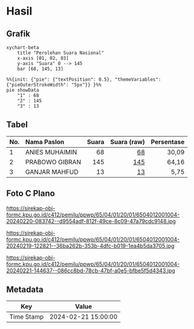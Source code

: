 # Hasil

## Grafik

```mermaid
xychart-beta
    title "Perolehan Suara Nasional"
    x-axis [01, 02, 03]
    y-axis "Suara" 0 --> 145
    bar [68, 145, 13]
```

```mermaid
%%{init: {"pie": {"textPosition": 0.5}, "themeVariables": {"pieOuterStrokeWidth": "5px"}} }%%
pie showData
    "1" : 68
    "2" : 145
    "3" : 13
```

## Tabel

| No. | Nama Paslon    | Suara | Suara (raw) | Persentase |
|:--- |:-------------- | -----:| -----------:| ----------:|
| 1   | ANIES MUHAIMIN | 68    | [68][p-1]   | 30,09      |
| 2   | PRABOWO GIBRAN | 145   | [145][p-2]  | 64,16      |
| 3   | GANJAR MAHFUD  | 13    | [13][p-3]   | 5,75       |


[p-1]: https://github.com/gigit-pemilu/pemilu-2024/blob/main/pilpres/hitung-suara/sub/65-kalimantan-utara/sub/04-tana-tidung/sub/01-sesayap/sub/2001-tideng-pale/sub/004-tps/sub/paslon-1.txt
[p-2]: https://github.com/gigit-pemilu/pemilu-2024/blob/main/pilpres/hitung-suara/sub/65-kalimantan-utara/sub/04-tana-tidung/sub/01-sesayap/sub/2001-tideng-pale/sub/004-tps/sub/paslon-2.txt
[p-3]: https://github.com/gigit-pemilu/pemilu-2024/blob/main/pilpres/hitung-suara/sub/65-kalimantan-utara/sub/04-tana-tidung/sub/01-sesayap/sub/2001-tideng-pale/sub/004-tps/sub/paslon-3.txt

## Foto C Plano

https://sirekap-obj-formc.kpu.go.id/c412/pemilu/ppwp/65/04/01/20/01/6504012001004-20240220-083742--d9554adf-812f-49ce-8c09-47a79cdc9148.jpg

https://sirekap-obj-formc.kpu.go.id/c412/pemilu/ppwp/65/04/01/20/01/6504012001004-20240219-122821--36ba262b-353b-4dfc-b019-1ea4b5da3705.jpg

https://sirekap-obj-formc.kpu.go.id/c412/pemilu/ppwp/65/04/01/20/01/6504012001004-20240221-144637--086cc8bd-78cb-47bf-a0e5-bfbe5f5d4343.jpg


## Metadata

| Key        | Value               |
| ---------- | ------------------- |
| Time Stamp | 2024-02-21 15:00:00 |




